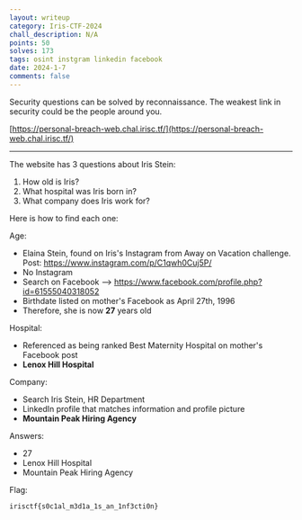 ```yaml
---
layout: writeup
category: Iris-CTF-2024
chall_description: N/A
points: 50
solves: 173
tags: osint instgram linkedin facebook
date: 2024-1-7
comments: false
---
```


Security questions can be solved by reconnaissance. The weakest link in security could be the people around you.  

[https://personal-breach-web.chal.irisc.tf/](https://personal-breach-web.chal.irisc.tf/)  

---

The website has 3 questions about Iris Stein:  

1. How old is Iris?  
2. What hospital was Iris born in?  
3. What company does Iris work for?  

Here is how to find each one:  

Age:  

- Elaina Stein, found on Iris's Instagram from Away on Vacation challenge. Post: https://www.instagram.com/p/C1qwh0Cuj5P/
- No Instagram
- Search on Facebook --> https://www.facebook.com/profile.php?id=61555040318052
- Birthdate listed on mother's Facebook as April 27th, 1996
- Therefore, she is now **27** years old  

Hospital:  

- Referenced as being ranked Best Maternity Hospital on mother's Facebook post  
- **Lenox Hill Hospital**  

Company:  

- Search Iris Stein, HR Department  
- LinkedIn profile that matches information and profile picture  
- **Mountain Peak Hiring Agency**  

Answers:  

- 27
- Lenox Hill Hospital
- Mountain Peak Hiring Agency

Flag:  

    irisctf{s0c1al_m3d1a_1s_an_1nf3cti0n}